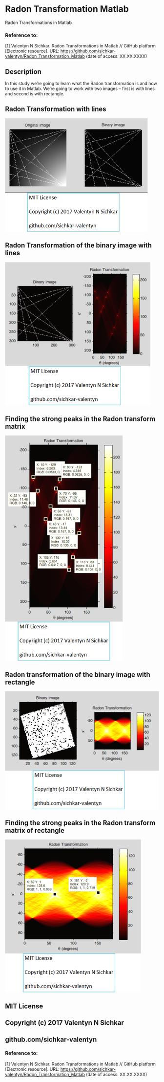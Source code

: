 # Radon Transformation Matlab
Radon Transformations in Matlab

### Reference to:
[1] Valentyn N Sichkar. Radon Transformations in Matlab // GitHub platform [Electronic resource]. URL: https://github.com/sichkar-valentyn/Radon_Transformation_Matlab (date of access: XX.XX.XXXX)

## Description
In this study we’re going to learn what the Radon transformation is and how to use it in Matlab. We’re going to work with two images – first is with lines and second is with rectangle.

## Radon Transformation with lines
![Results](images/Radon_Transformation_with_lines.png)

## Radon Transformation of the binary image with lines
![Results](images/Radon_transformation_of_the_binary_image_with_lines.png)

## Finding the strong peaks in the Radon transform matrix
![Results](images/Finding_the_strong_peaks_in_the_Radon_transform_matrix.png)

## Radon transformation of the binary image with rectangle
![Results](images/Radon_transformation_of_the_binary_image_with_rectangle.png)

## Finding the strong peaks in the Radon transform matrix of rectangle
![Results](images/Finding_the_strong_peaks_in_the_Radon_transform_matrix_of_rectangle.png)

## MIT License
## Copyright (c) 2017 Valentyn N Sichkar
## github.com/sichkar-valentyn
### Reference to:
[1] Valentyn N Sichkar. Radon Transformations in Matlab // GitHub platform [Electronic resource]. URL: https://github.com/sichkar-valentyn/Radon_Transformation_Matlab (date of access: XX.XX.XXXX)
